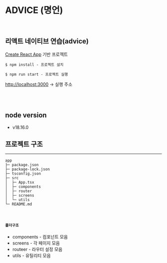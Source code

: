 # ADVICE (명언)

<br/>

## 리액트 네이티브 연습(advice)

[Create React App](https://github.com/facebook/create-react-app) 기반 프로젝트

```
$ npm install - 프로젝트 설치

$ npm run start - 프로젝트 실행
```

[http://localhost:3000](http://localhost:3000) -> 실행 주소

<br /><br />

## node version

- v18.16.0

## 프로젝트 구조

---

```
app
├─ package.json
├─ package-lock.json
├─ tsconfig.json
├─ src
│  ├─ App.tsx
│  ├─ components
│  ├─ router
│  ├─ screens
│  └─ utils
└─ README.md
```

<br />

#### `폴더구조`

- components - 컴포넌트 모음
- screens - 각 페이지 모음
- routeer - 라우터 설정 모음
- utils - 유틸리티 모음

<br /><br />
